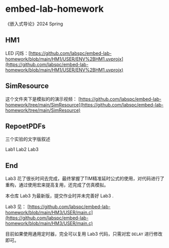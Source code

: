 # embed-lab-homework
 《嵌入式导论》2024 Spring

## HM1
LED 闪烁：[https://github.com/labspc/embed-lab-homework/blob/main/HM1/USER/ENV%2BHM1.uvprojx](https://github.com/labspc/embed-lab-homework/blob/main/HM1/USER/ENV%2BHM1.uvprojx)

## SimResource
这个文件夹下是模拟的的演示视频：
[https://github.com/labspc/embed-lab-homework/tree/main/SimResource](https://github.com/labspc/embed-lab-homework/tree/main/SimResource)

## RepoetPDFs

三个实验的文字版叙述

Lab1
Lab2
Lab3

## End

Lab3 花了很长时间去完成，最终掌握了TIM精准延时公式的使用，对代码进行了重构，通过使用宏来提高复用，还完成了仿真模拟。

本仓库 Lab3 为最新版，提交作业时并未完善好 Lab3 .

Lab3 见： [https://github.com/labspc/embed-lab-homework/blob/main/HM3/USER/main.c](https://github.com/labspc/embed-lab-homework/blob/main/HM3/USER/main.c)

目前如果使用通用定时器，完全可以复用 Lab3 代码，只需对宏 `DELAY` 进行修改即可。    
